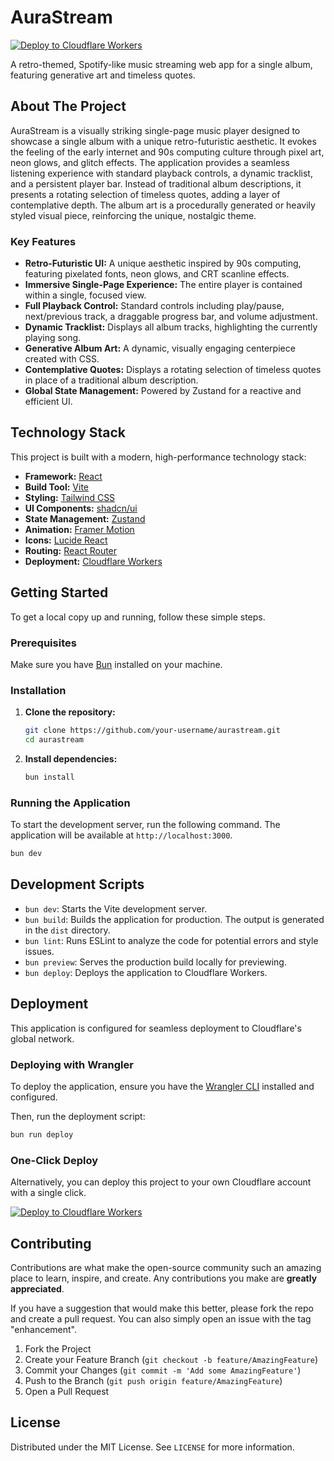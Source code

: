 # AuraStream

[![Deploy to Cloudflare Workers](https://deploy.workers.cloudflare.com/button)]([cloudflarebutton])

A retro-themed, Spotify-like music streaming web app for a single album, featuring generative art and timeless quotes.

## About The Project

AuraStream is a visually striking single-page music player designed to showcase a single album with a unique retro-futuristic aesthetic. It evokes the feeling of the early internet and 90s computing culture through pixel art, neon glows, and glitch effects. The application provides a seamless listening experience with standard playback controls, a dynamic tracklist, and a persistent player bar. Instead of traditional album descriptions, it presents a rotating selection of timeless quotes, adding a layer of contemplative depth. The album art is a procedurally generated or heavily styled visual piece, reinforcing the unique, nostalgic theme.

### Key Features

*   **Retro-Futuristic UI:** A unique aesthetic inspired by 90s computing, featuring pixelated fonts, neon glows, and CRT scanline effects.
*   **Immersive Single-Page Experience:** The entire player is contained within a single, focused view.
*   **Full Playback Control:** Standard controls including play/pause, next/previous track, a draggable progress bar, and volume adjustment.
*   **Dynamic Tracklist:** Displays all album tracks, highlighting the currently playing song.
*   **Generative Album Art:** A dynamic, visually engaging centerpiece created with CSS.
*   **Contemplative Quotes:** Displays a rotating selection of timeless quotes in place of a traditional album description.
*   **Global State Management:** Powered by Zustand for a reactive and efficient UI.

## Technology Stack

This project is built with a modern, high-performance technology stack:

*   **Framework:** [React](https://react.dev/)
*   **Build Tool:** [Vite](https://vitejs.dev/)
*   **Styling:** [Tailwind CSS](https://tailwindcss.com/)
*   **UI Components:** [shadcn/ui](https://ui.shadcn.com/)
*   **State Management:** [Zustand](https://zustand-demo.pmnd.rs/)
*   **Animation:** [Framer Motion](https://www.framer.com/motion/)
*   **Icons:** [Lucide React](https://lucide.dev/)
*   **Routing:** [React Router](https://reactrouter.com/)
*   **Deployment:** [Cloudflare Workers](https://workers.cloudflare.com/)

## Getting Started

To get a local copy up and running, follow these simple steps.

### Prerequisites

Make sure you have [Bun](https://bun.sh/) installed on your machine.

### Installation

1.  **Clone the repository:**
    ```sh
    git clone https://github.com/your-username/aurastream.git
    cd aurastream
    ```

2.  **Install dependencies:**
    ```sh
    bun install
    ```

### Running the Application

To start the development server, run the following command. The application will be available at `http://localhost:3000`.

```sh
bun dev
```

## Development Scripts

*   `bun dev`: Starts the Vite development server.
*   `bun build`: Builds the application for production. The output is generated in the `dist` directory.
*   `bun lint`: Runs ESLint to analyze the code for potential errors and style issues.
*   `bun preview`: Serves the production build locally for previewing.
*   `bun deploy`: Deploys the application to Cloudflare Workers.

## Deployment

This application is configured for seamless deployment to Cloudflare's global network.

### Deploying with Wrangler

To deploy the application, ensure you have the [Wrangler CLI](https://developers.cloudflare.com/workers/wrangler/install-and-update/) installed and configured.

Then, run the deployment script:

```sh
bun run deploy
```

### One-Click Deploy

Alternatively, you can deploy this project to your own Cloudflare account with a single click.

[![Deploy to Cloudflare Workers](https://deploy.workers.cloudflare.com/button)]([cloudflarebutton])

## Contributing

Contributions are what make the open-source community such an amazing place to learn, inspire, and create. Any contributions you make are **greatly appreciated**.

If you have a suggestion that would make this better, please fork the repo and create a pull request. You can also simply open an issue with the tag "enhancement".

1.  Fork the Project
2.  Create your Feature Branch (`git checkout -b feature/AmazingFeature`)
3.  Commit your Changes (`git commit -m 'Add some AmazingFeature'`)
4.  Push to the Branch (`git push origin feature/AmazingFeature`)
5.  Open a Pull Request

## License

Distributed under the MIT License. See `LICENSE` for more information.